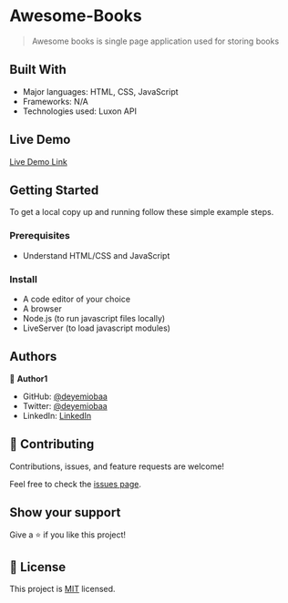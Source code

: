 # Awesome-Books

> Awesome books is single page application used for storing books


## Built With

- Major languages: HTML, CSS, JavaScript
- Frameworks: N/A
- Technologies used: Luxon API

## Live Demo

[Live Demo Link](https://deyemiobaa.github.io/Awesome-Books/)


## Getting Started

To get a local copy up and running follow these simple example steps.

### Prerequisites
- Understand HTML/CSS and JavaScript

### Install

- A code editor of your choice
- A browser
- Node.js (to run javascript files locally)
- LiveServer (to load javascript modules)


## Authors

👤 **Author1**

- GitHub: [@deyemiobaa](https://github.com/deyemiobaa)
- Twitter: [@deyemiobaa](https://twitter.com/deyemiobaa)
- LinkedIn: [LinkedIn](https://linkedin.com/in/sodiqa)


## 🤝 Contributing

Contributions, issues, and feature requests are welcome!

Feel free to check the [issues page](https://github.com/deyemiobaa/Awesome-Books/issues).

## Show your support

Give a ⭐️ if you like this project!

## 📝 License

This project is [MIT](LICENSE) licensed.
